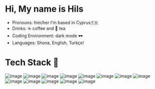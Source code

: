 # Hi, My name is Hils

<ul>
 <li> Pronouns: him/her I'm based in Cyprus🇹🇷</li> 
<li> Drinks: ☕ coffee and 🍵 tea</li>
<li> Coding Environment: dark mode 🕶</li>
<li> Languages: Shona, English, Turkçe!</li>
</ul>

# Tech Stack 💼

![image](https://github.com/HilarioNengareJr/HilarioNengareJr/assets/38634516/1c1db1ee-e4f2-4af6-bc61-bcab62d665d4)
![image](https://github.com/HilarioNengareJr/HilarioNengareJr/assets/38634516/3a0c0559-637e-4c75-a211-3a9bfcf9b188)
![image](https://github.com/HilarioNengareJr/HilarioNengareJr/assets/38634516/cd496d36-2c91-4239-a81f-3a43a46dfe75)
![image](https://github.com/HilarioNengareJr/HilarioNengareJr/assets/38634516/743462d8-0da4-4853-9017-b2e274dab29b)
![image](https://github.com/HilarioNengareJr/HilarioNengareJr/assets/38634516/95cda276-13d9-479e-8348-510b4f0fdce8)
![image](https://github.com/HilarioNengareJr/HilarioNengareJr/assets/38634516/133d3620-0f54-40c0-8756-fe7ecbdfe960)
![image](https://github.com/HilarioNengareJr/HilarioNengareJr/assets/38634516/3e36e5e9-add2-4f41-9ecd-3590fbb25281)
![image](https://github.com/HilarioNengareJr/HilarioNengareJr/assets/38634516/fbe5329f-20b8-4792-8e82-35a7ff4537a1)
![image](https://github.com/HilarioNengareJr/HilarioNengareJr/assets/38634516/52a95add-ce0a-4000-b981-1292152d2872)
![image](https://github.com/HilarioNengareJr/HilarioNengareJr/assets/38634516/cb438bd1-d15d-4d6f-9846-ea711678fad8)
![image](https://github.com/HilarioNengareJr/HilarioNengareJr/assets/38634516/efae3220-1b64-4a87-81da-305851943adc)
![image](https://github.com/HilarioNengareJr/HilarioNengareJr/assets/38634516/1232a502-fc08-44be-b9cc-598f3ab110b4)
![image](https://github.com/HilarioNengareJr/HilarioNengareJr/assets/38634516/eaff5cae-51d5-4337-b461-5ecfeefd41fe)


